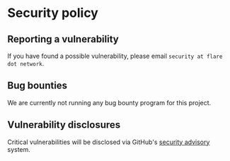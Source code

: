 # Security policy

## Reporting a vulnerability

If you have found a possible vulnerability, please email
`security at flare dot network`.

## Bug bounties

We are currently not running any bug bounty program for this project.

## Vulnerability disclosures

Critical vulnerabilities will be disclosed via GitHub's
[security advisory](https://github.com/flare-foundation/fsp-observer/security)
system.
